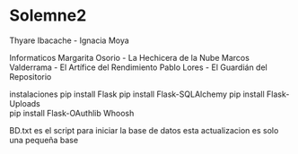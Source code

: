 # Solemne2
Thyare Ibacache - Ignacia Moya

Informaticos 
Margarita Osorio - La Hechicera de la Nube
Marcos Valderrama - El Artífice del Rendimiento
Pablo Lores - El Guardián del Repositorio

instalaciones 
pip install Flask 
pip install Flask-SQLAlchemy 
pip install Flask-Uploads  
pip install Flask-OAuthlib Whoosh

BD.txt es el script para iniciar la base de datos 
esta actualizacion es solo una pequeña base 



